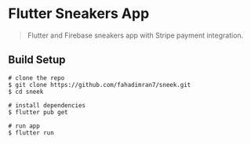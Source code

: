 # Flutter Sneakers App

> Flutter and Firebase sneakers app with Stripe payment integration.

## Build Setup

```
# clone the repo
$ git clone https://github.com/fahadimran7/sneek.git
$ cd sneek

# install dependencies
$ flutter pub get

# run app
$ flutter run
```
